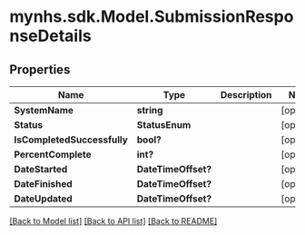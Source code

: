 # mynhs.sdk.Model.SubmissionResponseDetails
## Properties

Name | Type | Description | Notes
------------ | ------------- | ------------- | -------------
**SystemName** | **string** |  | [optional] 
**Status** | **StatusEnum** |  | [optional] 
**IsCompletedSuccessfully** | **bool?** |  | [optional] 
**PercentComplete** | **int?** |  | [optional] 
**DateStarted** | **DateTimeOffset?** |  | [optional] 
**DateFinished** | **DateTimeOffset?** |  | [optional] 
**DateUpdated** | **DateTimeOffset?** |  | [optional] 

[[Back to Model list]](../README.md#documentation-for-models) [[Back to API list]](../README.md#documentation-for-api-endpoints) [[Back to README]](../README.md)

